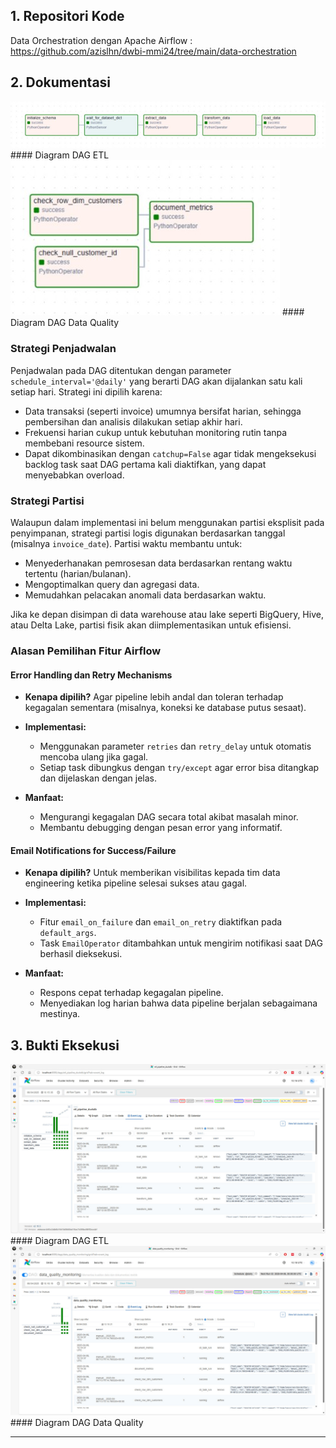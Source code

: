 ## 1. Repositori Kode

Data Orchestration dengan Apache Airflow : https://github.com/azislhn/dwbi-mmi24/tree/main/data-orchestration

## 2. Dokumentasi

<img src="etl_pipeline_diagram.jpeg" alt="Diagram DAG ETL" width="auto"/>
#### Diagram DAG ETL

<img src="data_quality_diagram.jpeg" alt="Diagram DAG Data Quality" width="auto"/>
#### Diagram DAG Data Quality

### Strategi Penjadwalan

Penjadwalan pada DAG ditentukan dengan parameter `schedule_interval='@daily'` yang berarti DAG akan dijalankan satu kali setiap hari. Strategi ini dipilih karena:

- Data transaksi (seperti invoice) umumnya bersifat harian, sehingga pembersihan dan analisis dilakukan setiap akhir hari.
- Frekuensi harian cukup untuk kebutuhan monitoring rutin tanpa membebani resource sistem.
- Dapat dikombinasikan dengan `catchup=False` agar tidak mengeksekusi backlog task saat DAG pertama kali diaktifkan, yang dapat menyebabkan overload.

### Strategi Partisi

Walaupun dalam implementasi ini belum menggunakan partisi eksplisit pada penyimpanan, strategi partisi logis digunakan berdasarkan tanggal (misalnya `invoice_date`). Partisi waktu membantu untuk:

- Menyederhanakan pemrosesan data berdasarkan rentang waktu tertentu (harian/bulanan).
- Mengoptimalkan query dan agregasi data.
- Memudahkan pelacakan anomali data berdasarkan waktu.

Jika ke depan disimpan di data warehouse atau lake seperti BigQuery, Hive, atau Delta Lake, partisi fisik akan diimplementasikan untuk efisiensi.

### Alasan Pemilihan Fitur Airflow

#### Error Handling dan Retry Mechanisms

- **Kenapa dipilih?**
  Agar pipeline lebih andal dan toleran terhadap kegagalan sementara (misalnya, koneksi ke database putus sesaat).

- **Implementasi:**
  - Menggunakan parameter `retries` dan `retry_delay` untuk otomatis mencoba ulang jika gagal.
  - Setiap task dibungkus dengan `try/except` agar error bisa ditangkap dan dijelaskan dengan jelas.

- **Manfaat:**
  - Mengurangi kegagalan DAG secara total akibat masalah minor.
  - Membantu debugging dengan pesan error yang informatif.

#### Email Notifications for Success/Failure

- **Kenapa dipilih?**
  Untuk memberikan visibilitas kepada tim data engineering ketika pipeline selesai sukses atau gagal.

- **Implementasi:**
  - Fitur `email_on_failure` dan `email_on_retry` diaktifkan pada `default_args`.
  - Task `EmailOperator` ditambahkan untuk mengirim notifikasi saat DAG berhasil dieksekusi.

- **Manfaat:**
  - Respons cepat terhadap kegagalan pipeline.
  - Menyediakan log harian bahwa data pipeline berjalan sebagaimana mestinya.

## 3. Bukti Eksekusi

<img src="etl_dag_success.jpeg" alt="DAG ETL" width="auto"/>
#### Diagram DAG ETL

<img src="data_quality_dag_success.jpeg" alt="DAG Data Quality" width="auto"/>
#### Diagram DAG Data Quality

---
